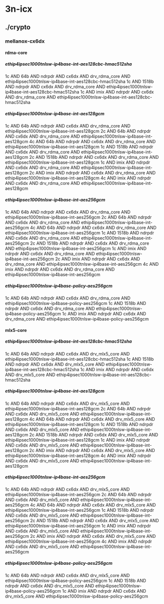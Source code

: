 # 3n-icx
## ./crypto
### mellanox-cx6dx
#### rdma-core
##### ethip4ipsec1000tnlsw-ip4base-int-aes128cbc-hmac512sha
1c AND 64b AND ndrpdr AND cx6dx AND drv_rdma_core AND ethip4ipsec1000tnlsw-ip4base-int-aes128cbc-hmac512sha
1c AND 1518b AND ndrpdr AND cx6dx AND drv_rdma_core AND ethip4ipsec1000tnlsw-ip4base-int-aes128cbc-hmac512sha
1c AND imix AND ndrpdr AND cx6dx AND drv_rdma_core AND ethip4ipsec1000tnlsw-ip4base-int-aes128cbc-hmac512sha
##### ethip4ipsec1000tnlsw-ip4base-int-aes128gcm
1c AND 64b AND ndrpdr AND cx6dx AND drv_rdma_core AND ethip4ipsec1000tnlsw-ip4base-int-aes128gcm
2c AND 64b AND ndrpdr AND cx6dx AND drv_rdma_core AND ethip4ipsec1000tnlsw-ip4base-int-aes128gcm
4c AND 64b AND ndrpdr AND cx6dx AND drv_rdma_core AND ethip4ipsec1000tnlsw-ip4base-int-aes128gcm
1c AND 1518b AND ndrpdr AND cx6dx AND drv_rdma_core AND ethip4ipsec1000tnlsw-ip4base-int-aes128gcm
2c AND 1518b AND ndrpdr AND cx6dx AND drv_rdma_core AND ethip4ipsec1000tnlsw-ip4base-int-aes128gcm
1c AND imix AND ndrpdr AND cx6dx AND drv_rdma_core AND ethip4ipsec1000tnlsw-ip4base-int-aes128gcm
2c AND imix AND ndrpdr AND cx6dx AND drv_rdma_core AND ethip4ipsec1000tnlsw-ip4base-int-aes128gcm
4c AND imix AND ndrpdr AND cx6dx AND drv_rdma_core AND ethip4ipsec1000tnlsw-ip4base-int-aes128gcm
##### ethip4ipsec1000tnlsw-ip4base-int-aes256gcm
1c AND 64b AND ndrpdr AND cx6dx AND drv_rdma_core AND ethip4ipsec1000tnlsw-ip4base-int-aes256gcm
2c AND 64b AND ndrpdr AND cx6dx AND drv_rdma_core AND ethip4ipsec1000tnlsw-ip4base-int-aes256gcm
4c AND 64b AND ndrpdr AND cx6dx AND drv_rdma_core AND ethip4ipsec1000tnlsw-ip4base-int-aes256gcm
1c AND 1518b AND ndrpdr AND cx6dx AND drv_rdma_core AND ethip4ipsec1000tnlsw-ip4base-int-aes256gcm
2c AND 1518b AND ndrpdr AND cx6dx AND drv_rdma_core AND ethip4ipsec1000tnlsw-ip4base-int-aes256gcm
1c AND imix AND ndrpdr AND cx6dx AND drv_rdma_core AND ethip4ipsec1000tnlsw-ip4base-int-aes256gcm
2c AND imix AND ndrpdr AND cx6dx AND drv_rdma_core AND ethip4ipsec1000tnlsw-ip4base-int-aes256gcm
4c AND imix AND ndrpdr AND cx6dx AND drv_rdma_core AND ethip4ipsec1000tnlsw-ip4base-int-aes256gcm
##### ethip4ipsec1000tnlsw-ip4base-policy-aes256gcm
1c AND 64b AND ndrpdr AND cx6dx AND drv_rdma_core AND ethip4ipsec1000tnlsw-ip4base-policy-aes256gcm
1c AND 1518b AND ndrpdr AND cx6dx AND drv_rdma_core AND ethip4ipsec1000tnlsw-ip4base-policy-aes256gcm
1c AND imix AND ndrpdr AND cx6dx AND drv_rdma_core AND ethip4ipsec1000tnlsw-ip4base-policy-aes256gcm
#### mlx5-core
##### ethip4ipsec1000tnlsw-ip4base-int-aes128cbc-hmac512sha
1c AND 64b AND ndrpdr AND cx6dx AND drv_mlx5_core AND ethip4ipsec1000tnlsw-ip4base-int-aes128cbc-hmac512sha
1c AND 1518b AND ndrpdr AND cx6dx AND drv_mlx5_core AND ethip4ipsec1000tnlsw-ip4base-int-aes128cbc-hmac512sha
1c AND imix AND ndrpdr AND cx6dx AND drv_mlx5_core AND ethip4ipsec1000tnlsw-ip4base-int-aes128cbc-hmac512sha
##### ethip4ipsec1000tnlsw-ip4base-int-aes128gcm
1c AND 64b AND ndrpdr AND cx6dx AND drv_mlx5_core AND ethip4ipsec1000tnlsw-ip4base-int-aes128gcm
2c AND 64b AND ndrpdr AND cx6dx AND drv_mlx5_core AND ethip4ipsec1000tnlsw-ip4base-int-aes128gcm
4c AND 64b AND ndrpdr AND cx6dx AND drv_mlx5_core AND ethip4ipsec1000tnlsw-ip4base-int-aes128gcm
1c AND 1518b AND ndrpdr AND cx6dx AND drv_mlx5_core AND ethip4ipsec1000tnlsw-ip4base-int-aes128gcm
2c AND 1518b AND ndrpdr AND cx6dx AND drv_mlx5_core AND ethip4ipsec1000tnlsw-ip4base-int-aes128gcm
1c AND imix AND ndrpdr AND cx6dx AND drv_mlx5_core AND ethip4ipsec1000tnlsw-ip4base-int-aes128gcm
2c AND imix AND ndrpdr AND cx6dx AND drv_mlx5_core AND ethip4ipsec1000tnlsw-ip4base-int-aes128gcm
4c AND imix AND ndrpdr AND cx6dx AND drv_mlx5_core AND ethip4ipsec1000tnlsw-ip4base-int-aes128gcm
##### ethip4ipsec1000tnlsw-ip4base-int-aes256gcm
1c AND 64b AND ndrpdr AND cx6dx AND drv_mlx5_core AND ethip4ipsec1000tnlsw-ip4base-int-aes256gcm
2c AND 64b AND ndrpdr AND cx6dx AND drv_mlx5_core AND ethip4ipsec1000tnlsw-ip4base-int-aes256gcm
4c AND 64b AND ndrpdr AND cx6dx AND drv_mlx5_core AND ethip4ipsec1000tnlsw-ip4base-int-aes256gcm
1c AND 1518b AND ndrpdr AND cx6dx AND drv_mlx5_core AND ethip4ipsec1000tnlsw-ip4base-int-aes256gcm
2c AND 1518b AND ndrpdr AND cx6dx AND drv_mlx5_core AND ethip4ipsec1000tnlsw-ip4base-int-aes256gcm
1c AND imix AND ndrpdr AND cx6dx AND drv_mlx5_core AND ethip4ipsec1000tnlsw-ip4base-int-aes256gcm
2c AND imix AND ndrpdr AND cx6dx AND drv_mlx5_core AND ethip4ipsec1000tnlsw-ip4base-int-aes256gcm
4c AND imix AND ndrpdr AND cx6dx AND drv_mlx5_core AND ethip4ipsec1000tnlsw-ip4base-int-aes256gcm
##### ethip4ipsec1000tnlsw-ip4base-policy-aes256gcm
1c AND 64b AND ndrpdr AND cx6dx AND drv_mlx5_core AND ethip4ipsec1000tnlsw-ip4base-policy-aes256gcm
1c AND 1518b AND ndrpdr AND cx6dx AND drv_mlx5_core AND ethip4ipsec1000tnlsw-ip4base-policy-aes256gcm
1c AND imix AND ndrpdr AND cx6dx AND drv_mlx5_core AND ethip4ipsec1000tnlsw-ip4base-policy-aes256gcm